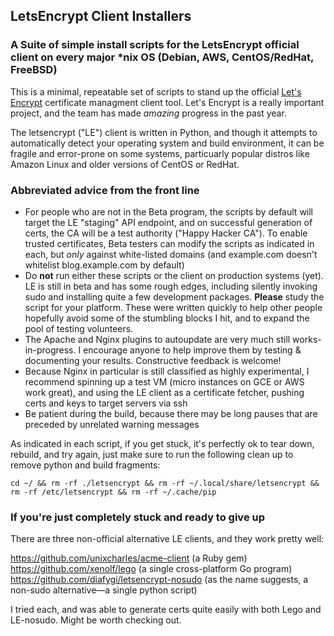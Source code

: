 ## LetsEncrypt Client Installers

### A Suite of simple install scripts for the LetsEncrypt official client on every major *nix OS (Debian, AWS, CentOS/RedHat, FreeBSD) 

This is a minimal, repeatable set of scripts to stand up the official [Let's Encrypt](https://letsencrypt.org/)
certificate managment client tool. Let's Encrypt is a really important project, and the team has made
*amazing* progress in the past year.

The letsencrypt ("LE") client is written in Python, and though it attempts to automatically
detect your operating system and build environment, it can be fragile and error-prone on
some systems, particuarly popular distros like Amazon Linux and older versions of CentOS
or RedHat.

### Abbreviated advice from the front line

*  For people who are not in the Beta program, the scripts by default will target the LE "staging" API endpoint, and on successful generation of certs, the CA will be a test authority ("Happy Hacker CA"). To enable trusted certificates, Beta testers can modify the scripts as indicated in each, but *only* against white-listed domains (and example.com doesn't whitelist blog.example.com by default)
*  Do __not__ run either these scripts or the client on production systems (yet). LE is still in beta and has some rough edges, including silently invoking sudo and installing quite a few development packages. __Please__ study the script for your platform. These were written quickly to help other people hopefully avoid some of the stumbling blocks I hit, and to expand the pool of testing volunteers.
*  The Apache and Nginx plugins to autoupdate are very much still works-in-progress. I encourage anyone to help improve them by testing & documenting your results. Constructive feedback is welcome!
*  Because Nginx in particular is still classified as highly experimental, I recommend spinning up a test VM (micro instances on GCE or AWS work great), and using the LE client as a certificate fetcher, pushing certs and keys to target servers via ssh
*  Be patient during the build, because there may be long pauses that are preceded by unrelated warning messages

As indicated in each script, if you get stuck, it's perfectly ok to tear down, rebuild, and try again, just make sure to run the following clean up to remove python and build fragments:

    cd ~/ && rm -rf ./letsencrypt && rm -rf ~/.local/share/letsencrypt && rm -rf /etc/letsencrypt && rm -rf ~/.cache/pip

	
### If you're just completely stuck and ready to give up

There are three non-official alternative LE clients, and they work pretty well: 

https://github.com/unixcharles/acme-client (a Ruby gem)
https://github.com/xenolf/lego (a single cross-platform Go program)  
https://github.com/diafygi/letsencrypt-nosudo (as the name suggests, a non-sudo alternative—a single python script)

I tried each, and was able to generate certs quite easily with both Lego and LE-nosudo. Might be worth checking out.

